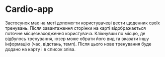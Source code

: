 # Cardio-app
Застосунок має на меті допомогти користувачеві вести щоденник своїх тренувань. 
Після завантаження сторінки на карті відображається поточне місцезнаходження користувача. Клікнувши по місцю, де відбулось тренування, юзер може обрати його вид та вказати іншу інформацію (час, відстань, темп). Після цього нове тренування буде додано на карту і в список зліва. 
